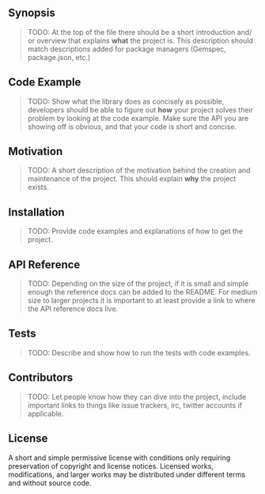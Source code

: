 ## Synopsis

> TODO: At the top of the file there should be a short introduction and/ or overview that explains **what** the project is. This description should match descriptions added for package managers (Gemspec, package.json, etc.)

## Code Example

> TODO: Show what the library does as concisely as possible, developers should be able to figure out **how** your project solves their problem by looking at the code example. Make sure the API you are showing off is obvious, and that your code is short and concise.

## Motivation

> TODO: A short description of the motivation behind the creation and maintenance of the project. This should explain **why** the project exists.

## Installation

> TODO: Provide code examples and explanations of how to get the project.

## API Reference

> TODO: Depending on the size of the project, if it is small and simple enough the reference docs can be added to the README. For medium size to larger projects it is important to at least provide a link to where the API reference docs live.

## Tests

> TODO: Describe and show how to run the tests with code examples.

## Contributors

> TODO: Let people know how they can dive into the project, include important links to things like issue trackers, irc, twitter accounts if applicable.

## License

A short and simple permissive license with conditions only requiring preservation of copyright and license notices. Licensed works, modifications, and larger works may be distributed under different terms and without source code.
